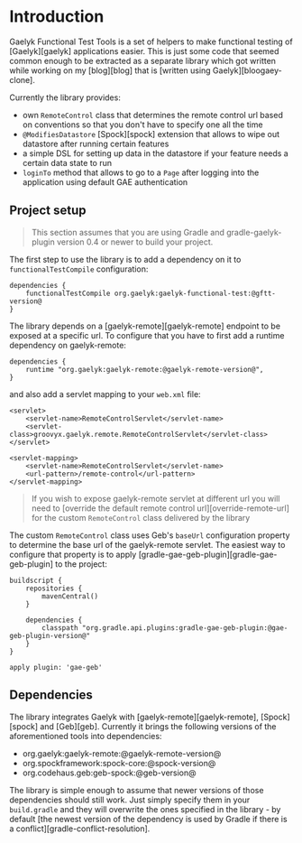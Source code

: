 # Introduction

Gaelyk Functional Test Tools is a set of helpers to make functional testing of [Gaelyk][gaelyk] applications easier. This is just some code that seemed common enough to be extracted as a separate library which got written while working on my [blog][blog] that is [written using Gaelyk][bloogaey-clone].

Currently the library provides:

* own `RemoteControl` class that determines the remote control url based on conventions so that you don't have to specify one all the time
* `@ModifiesDatastore` [Spock][spock] extension that allows to wipe out datastore after running certain features
* a simple DSL for setting up data in the datastore if your feature needs a certain data state to run
* `loginTo` method that allows to go to a `Page` after logging into the application using default GAE authentication

## Project setup

> This section assumes that you are using Gradle and gradle-gaelyk-plugin version 0.4 or newer to build your project.

The first step to use the library is to add a dependency on it to `functionalTestCompile` configuration:

	dependencies {
		functionalTestCompile org.gaelyk:gaelyk-functional-test:@gftt-version@
	}

The library depends on a [gaelyk-remote][gaelyk-remote] endpoint to be exposed at a specific url. To configure that you have to first add a runtime dependency on gaelyk-remote:

	dependencies {
		runtime "org.gaelyk:gaelyk-remote:@gaelyk-remote-version@",
	}

and also add a servlet mapping to your `web.xml` file:

	<servlet>
		<servlet-name>RemoteControlServlet</servlet-name>
		<servlet-class>groovyx.gaelyk.remote.RemoteControlServlet</servlet-class>
	</servlet>

	<servlet-mapping>
		<servlet-name>RemoteControlServlet</servlet-name>
		<url-pattern>/remote-control</url-pattern>
	</servlet-mapping>

> If you wish to expose gaelyk-remote servlet at different url you will need to [override the default remote control url][override-remote-url] for the custom `RemoteControl` class delivered by the library

The custom `RemoteControl` class uses Geb's `baseUrl` configuration property to determine the base url of the gaelyk-remote servlet. The easiest way to configure that property is to apply [gradle-gae-geb-plugin][gradle-gae-geb-plugin] to the project:

	buildscript {
		repositories {
			mavenCentral()
		}

		dependencies {
			classpath "org.gradle.api.plugins:gradle-gae-geb-plugin:@gae-geb-plugin-version@"
		}
	}

	apply plugin: 'gae-geb'

## Dependencies

The library integrates Gaelyk with [gaelyk-remote][gaelyk-remote], [Spock][spock] and [Geb][geb]. Currently it brings the following versions of the aforementioned tools into dependencies:

* org.gaelyk:gaelyk-remote:@gaelyk-remote-version@
* org.spockframework:spock-core:@spock-version@
* org.codehaus.geb:geb-spock:@geb-version@

The library is simple enough to assume that newer versions of those dependencies should still work. Just simply specify them in your `build.gradle` and they will overwrite the ones specified in the library - by default [the newest version of the dependency is used by Gradle if there is a conflict][gradle-conflict-resolution].